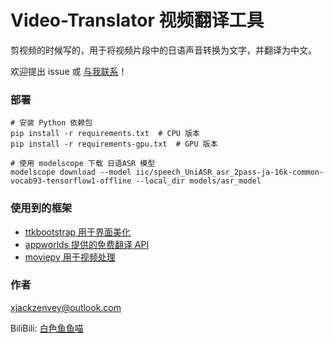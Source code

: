 

# Video-Translator 视频翻译工具

剪视频的时候写的，用于将视频片段中的日语声音转换为文字，并翻译为中文。

欢迎提出 issue 或 [与我联系](mailto://xjackzenvey@outlook.com)！
 

### 部署

```
# 安装 Python 依赖包
pip install -r requirements.txt  # CPU 版本
pip install -r requirements-gpu.txt  # GPU 版本

# 使用 modelscope 下载 日语ASR 模型
modelscope download --model iic/speech_UniASR_asr_2pass-ja-16k-common-vocab93-tensorflow1-offline --local_dir models/asr_model

```

### 使用到的框架

- [ttkbootstrap 用于界面美化](https://github.com/israel-dryer/ttkbootstrap)
- [appworlds 提供的免费翻译 API](https://appworlds.cn/translate/)
- [moviepy 用于视频处理](https://github.com/Zulko/moviepy)



### 作者

xjackzenvey@outlook.com

BiliBili: [白色鱼鱼喵](https://space.bilibili.com/3546793577024347)



